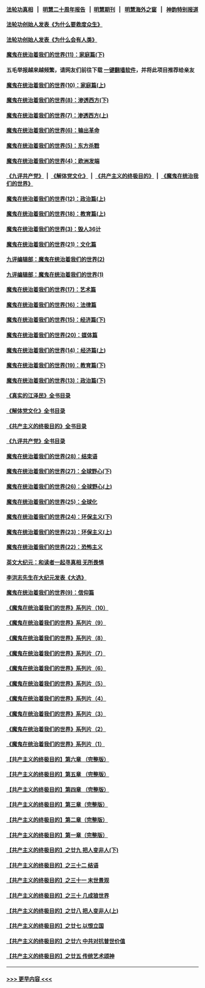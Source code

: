 #### [法轮功真相](https://github.com/gfw-breaker/truth/blob/master/README.md?t=0) &nbsp;&nbsp;|&nbsp;&nbsp; [明慧二十周年报告](https://github.com/gfw-breaker/mh-reports/blob/master/README.md?t=0) &nbsp;&nbsp;|&nbsp;&nbsp;[明慧期刊](https://github.com/gfw-breaker/mh-qikan) &nbsp;&nbsp;|&nbsp;&nbsp; [明慧海外之窗](https://github.com/gfw-breaker/mh-news/blob/master/README.md?t=0) &nbsp;&nbsp;|&nbsp;&nbsp; [神韵特别报道](https://github.com/gfw-breaker/mh-news/blob/master/shenyun.md?t=0)
#### [法轮功创始人发表《为什么要救度众生》](../pages/nsc422/n13975246.md?t=05060943) 
#### [法轮功创始人发表《为什么会有人类》](../pages/nsc422/n13912117.md?t=05060943) 
#### [魔鬼在统治着我们的世界(11)：家庭篇(下)](../pages/nsc422/n10440961.md?t=05060943) 
#### 五毛举报越来越频繁，请网友们前往下载 [一键翻墙软件](https://github.com/gfw-breaker/ssr-accounts)，并将此项目推荐给亲友
#### [魔鬼在统治着我们的世界(10)：家庭篇(上)](../pages/nsc422/n10435448.md?t=05060943) 
#### [魔鬼在统治着我们的世界(8)：渗透西方(下)](../pages/nsc422/n10429603.md?t=05060943) 
#### [魔鬼在统治着我们的世界(7)：渗透西方(上)](../pages/nsc422/n10426013.md?t=05060943) 
#### [魔鬼在统治着我们的世界(6)：输出革命](../pages/nsc422/n10421536.md?t=05060943) 
#### [魔鬼在统治着我们的世界(5)：东方杀戮](../pages/nsc422/n10417707.md?t=05060943) 
#### [魔鬼在统治着我们的世界(4)：欧洲发端](../pages/nsc422/n10414890.md?t=05060943) 
#### [《九评共产党》](https://github.com/begood0513/9ping.md/blob/master/README.md) &nbsp;|&nbsp; [《解体党文化》](../../../../jtdwh.md/blob/master/README.md)  &nbsp;|&nbsp; [《共产主义的终极目的》](../../../../gczydzjmd.md/blob/master/README.md) &nbsp;|&nbsp; [《魔鬼在统治我们的世界》](../../../../mgztzwmdsj.md/blob/master/README.md) 
#### [魔鬼在统治着我们的世界(12)：政治篇(上)](../pages/nsc422/n10444576.md?t=05060943) 
#### [魔鬼在统治着我们的世界(18)：教育篇(上)](../pages/nsc422/n10526970.md?t=05060943) 
#### [魔鬼在统治着我们的世界(3)：毁人36计](../pages/nsc422/n10411583.md?t=05060943) 
#### [魔鬼在统治着我们的世界(21)：文化篇](../pages/nsc422/n10597706.md?t=05060943) 
#### [九评编辑部：魔鬼在统治着我们的世界(2)](../pages/nsc422/n10410036.md?t=05060943) 
#### [九评编辑部：魔鬼在统治着我们的世界(1)](../pages/nsc422/n10406825.md?t=05060943) 
#### [魔鬼在统治着我们的世界(17)：艺术篇](../pages/nsc422/n10499093.md?t=05060943) 
#### [魔鬼在统治着我们的世界(16)：法律篇](../pages/nsc422/n10485969.md?t=05060943) 
#### [魔鬼在统治着我们的世界(15)：经济篇(下)](../pages/nsc422/n10469975.md?t=05060943) 
#### [魔鬼在统治着我们的世界(20)：媒体篇](../pages/nsc422/n10586579.md?t=05060943) 
#### [魔鬼在统治着我们的世界(14)：经济篇(上)](../pages/nsc422/n10457370.md?t=05060943) 
#### [魔鬼在统治着我们的世界(19)：教育篇(下)](../pages/nsc422/n10564808.md?t=05060943) 
#### [魔鬼在统治着我们的世界(13)：政治篇(下)](../pages/nsc422/n10448270.md?t=05060943) 
#### [《真实的江泽民》全书目录](../pages/nsc422/n13721399.md?t=05060943) 
#### [《解体党文化》全书目录](../pages/nsc422/n13721157.md?t=05060943) 
#### [《共产主义的终极目的》全书目录](../pages/nsc422/n13721048.md?t=05060943) 
#### [《九评共产党》全书目录](../pages/nsc422/n13708085.md?t=05060943) 
#### [魔鬼在统治着我们的世界(28)：结束语](../pages/nsc422/n10936246.md?t=05060943) 
#### [魔鬼在统治着我们的世界(27)：全球野心(下)](../pages/nsc422/n10928319.md?t=05060943) 
#### [魔鬼在统治着我们的世界(26)：全球野心(上)](../pages/nsc422/n10900318.md?t=05060943) 
#### [魔鬼在统治着我们的世界(25)：全球化](../pages/nsc422/n10788205.md?t=05060943) 
#### [魔鬼在统治着我们的世界(24)：环保主义(下)](../pages/nsc422/n10695307.md?t=05060943) 
#### [魔鬼在统治着我们的世界(23)：环保主义(上)](../pages/nsc422/n10688613.md?t=05060943) 
#### [魔鬼在统治着我们的世界(22)：恐怖主义](../pages/nsc422/n10614727.md?t=05060943) 
#### [英文大纪元：和读者一起寻真相 无所畏惧](../pages/nsc422/n12542027.md?t=05060943) 
#### [李洪志先生在大纪元发表《大选》](../pages/nsc422/n12534746.md?t=05060943) 
#### [魔鬼在统治着我们的世界(9)：信仰篇](../pages/nsc422/n10432159.md?t=05060943) 
#### [《魔鬼在统治着我们的世界》系列片（10）](../pages/nsc422/n12292670.md?t=05060943) 
#### [《魔鬼在统治着我们的世界》系列片（9）](../pages/nsc422/n12290859.md?t=05060943) 
#### [《魔鬼在统治着我们的世界》系列片（8）](../pages/nsc422/n12287445.md?t=05060943) 
#### [《魔鬼在统治着我们的世界》系列片（7）](../pages/nsc422/n12283425.md?t=05060943) 
#### [《魔鬼在统治着我们的世界》系列片（6）](../pages/nsc422/n12282314.md?t=05060943) 
#### [《魔鬼在统治着我们的世界》系列片（5）](../pages/nsc422/n12281419.md?t=05060943) 
#### [《魔鬼在统治着我们的世界》系列片（4）](../pages/nsc422/n12274024.md?t=05060943) 
#### [《魔鬼在统治着我们的世界》系列片（3）](../pages/nsc422/n12271322.md?t=05060943) 
#### [《魔鬼在统治着我们的世界》系列片（2）](../pages/nsc422/n12269049.md?t=05060943) 
#### [《魔鬼在统治着我们的世界》系列片（1）](../pages/nsc422/n12267575.md?t=05060943) 
#### [【共产主义的终极目的】第六章 （完整版）](../pages/nsc422/n11428913.md?t=05060943) 
#### [【共产主义的终极目的】第五章 （完整版）](../pages/nsc422/n11428912.md?t=05060943) 
#### [【共产主义的终极目的】第四章 （完整版）](../pages/nsc422/n11428907.md?t=05060943) 
#### [【共产主义的终极目的】第三章（完整版）](../pages/nsc422/n11428848.md?t=05060943) 
#### [【共产主义的终极目的】第二章（完整版）](../pages/nsc422/n11428831.md?t=05060943) 
#### [【共产主义的终极目的】第一章（完整版）](../pages/nsc422/n11417651.md?t=05060943) 
#### [【共产主义的终极目的】之廿九 把人变非人(下)](../pages/nsc422/n11344140.md?t=05060943) 
#### [【共产主义的终极目的】之三十二 结语](../pages/nsc422/n11360535.md?t=05060943) 
#### [【共产主义的终极目的】之三十一 末世景观](../pages/nsc422/n11351129.md?t=05060943) 
#### [【共产主义的终极目的】之三十 几成狼世界](../pages/nsc422/n11348280.md?t=05060943) 
#### [【共产主义的终极目的】之廿八 把人变非人(上)](../pages/nsc422/n11340492.md?t=05060943) 
#### [【共产主义的终极目的】之廿七 以恨立国](../pages/nsc422/n11336944.md?t=05060943) 
#### [【共产主义的终极目的】之廿六 中共对抗普世价值](../pages/nsc422/n11324785.md?t=05060943) 
#### [【共产主义的终极目的】之廿五 传统艺术颂神](../pages/nsc422/n11296396.md?t=05060943) 

----
#### [ >>> 更早内容 <<< ](../indexes/nsc422-earlier.md)
